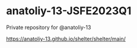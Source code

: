 # anatoliy-13-JSFE2023Q1
Private repository for @anatoliy-13

https://anatoliy-13.github.io/shelter/shelter/main/
